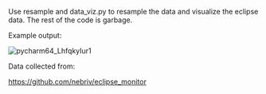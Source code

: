 Use resample and data_viz.py to resample the data and visualize the eclipse data. The rest of the code is garbage.

Example output:

![pycharm64_LhfqkyIur1](https://github.com/nebriv/eclipse_render/assets/1825214/541b069a-e772-4fcc-9113-4a8b993c298a)


Data collected from:

https://github.com/nebriv/eclipse_monitor
